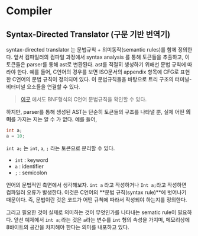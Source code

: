 # Compiler

## Syntax-Directed Translator (구문 기반 번역기)
syntax-directed translator 는 문법규칙 + 의미동작(semantic rules)를 함께 정의한다. 앞서 컴파일러의 컴파일 과정에서 syntax analysis 를 통해 토큰들을 추출하고, 이 토큰들은 parser를 통해 ast로 변환된다. ast를 적절히 생성하기 위해선 문법 규칙에 따라야 한다. 
예를 들어, C언어의 경우를 보면 ISO문서의 appendix 항목에 CFG로 표현한 C언어의 문법 규칙이 정의되어 있다. 
이 문법규칙들을 바탕으로 트리 구조의 터미널-비터미널 요소들을 연결할 수 있다. 

> [이곳](https://cs.wmich.edu/~gupta/teaching/cs4850/sumII06/The%20syntax%20of%20C%20in%20Backus-Naur%20form.htm) 에서도 BNF형식의 C언어 문법규칙을 확인할 수 있다. 

하지만, parser를 통해 생성된 AST는 단순히 토큰들의 구조를 나타낼 뿐, 실제 어떤 **의미**를 가지는 지는 알 수 가 없다. 
예를 들어, 
```c
int a;
a = 10;
```
`int a;` 는 `int`, `a`, `;` 라는 토큰으로 분리할 수 있다.
- `int` : keyword
- `a` : identifier
- `;` : semicolon

언어의 문법적인 측면에서 생각해보자.
`int a` 라고 작성하거나 `Int a;`라고 작성하면 컴파일러 오류가 발생한다. 이것은 C언어의 **문법 규칙\(syntax rule\)**에 벗어나기 때문이다. 즉, 문법이란 것은 코드가 어떤 규칙에 따라서 작성되야 하는지를 정의한다. 

그리고 필요한 것이 실제로 의미하는 것이 무엇인가를 나타내는 sematic rule이 필요하다. 앞선 예제에서 `int a;`라는 것은 `a`라는 변수를 `int` 형의 속성을 가지며, 메모리상에 8바이트의 공간을 차지해야 한다는 의미를 내포하고 있다.